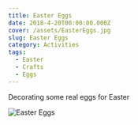 ```yaml
---
title: Easter Eggs
date: 2018-4-20T00:00:00.000Z
cover: /assets/EasterEggs.jpg
slug: Easter Eggs
category: Activities
tags:
  - Easter
  - Crafts
  - Eggs
---
```


Decorating some real eggs for Easter

![Easter Eggs](/assets/EasterEggs.jpg)

